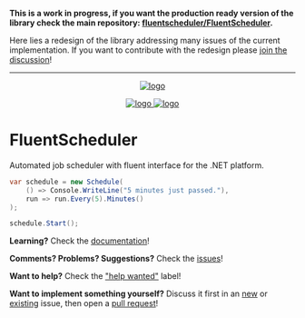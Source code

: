 **This is a work in progress, if you want the production ready version of the library check the main repository:
[fluentscheduler/FluentScheduler](https://github.com/fluentscheduler/FluentScheduler).**

Here lies a redesign of the library addressing many issues of the current implementation.
If you want to contribute with the redesign please
[join the discussion](https://github.com/fluentscheduler/redesign/issues)!

---

<p align="center">
    <a href="#fluentscheduler">
        <img alt="logo" src="https://raw.githubusercontent.com/fluentscheduler/FluentScheduler/master/Logo/logo-200x200.png">
    </a>
</p>

<p align="center">
    <a href="https://ci.appveyor.com/project/TallesL/fluentscheduler">
        <img alt="logo" src="https://ci.appveyor.com/api/projects/status/github/fluentscheduler/fluentscheduler?svg=true">
    </a>
    <a href="https://www.nuget.org/packages/FluentScheduler">
        <img alt="logo" src="https://badge.fury.io/nu/fluentscheduler.svg">
    </a>
</p>

# FluentScheduler

Automated job scheduler with fluent interface for the .NET platform.

```cs
var schedule = new Schedule(
    () => Console.WriteLine("5 minutes just passed."),
    run => run.Every(5).Minutes()
);

schedule.Start();
```

**Learning?**
Check the [documentation]!

**Comments? Problems? Suggestions?**
Check the [issues]!

**Want to help?**
Check the ["help wanted"] label!

**Want to implement something yourself?**
Discuss it first in an [new] or [existing] issue, then open a [pull request]!

[documentation]: http://fluentscheduler.github.io
[issues]:        https://github.com/fluentscheduler/FluentScheduler/issues
["help wanted"]: https://github.com/fluentscheduler/FluentScheduler/labels/help%20wanted
[new]:           https://github.com/fluentscheduler/FluentScheduler/issues/new
[existing]:      https://github.com/fluentscheduler/FluentScheduler/issues
[pull request]:  https://github.com/fluentscheduler/FluentScheduler/pulls
